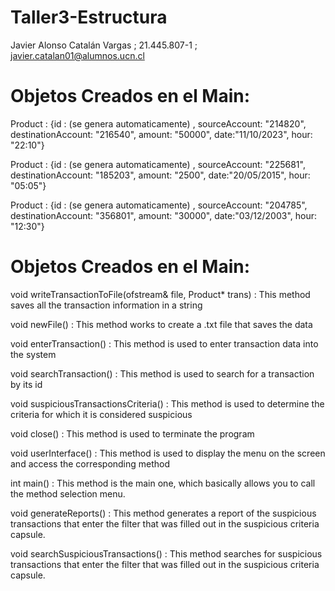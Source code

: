 # Taller3-Estructura

Javier Alonso Catalán Vargas ; 21.445.807-1 ; javier.catalan01@alumnos.ucn.cl

# Objetos Creados en el Main:

Product : {id : (se genera automaticamente) , sourceAccount: "214820", destinationAccount: "216540", amount: "50000", date:"11/10/2023", hour: "22:10"}

Product : {id : (se genera automaticamente) , sourceAccount: "225681", destinationAccount: "185203", amount: "2500", date:"20/05/2015", hour: "05:05"}

Product : {id : (se genera automaticamente) , sourceAccount: "204785", destinationAccount: "356801", amount: "30000", date:"03/12/2003", hour: "12:30"}

# Objetos Creados en el Main:

void writeTransactionToFile(ofstream& file, Product* trans) : This method saves all the transaction information in a string

void newFile() : This method works to create a .txt file that saves the data

void enterTransaction() : This method is used to enter transaction data into the system

void searchTransaction() : This method is used to search for a transaction by its id

void suspiciousTransactionsCriteria() : This method is used to determine the criteria for which it is considered suspicious

void close() : This method is used to terminate the program

void userInterface() : This method is used to display the menu on the screen and access the corresponding method

int main() : This method is the main one, which basically allows you to call the method selection menu.

void generateReports() : This method generates a report of the suspicious transactions that enter the filter that was filled out in the suspicious criteria capsule.

void searchSuspiciousTransactions() : This method searches for suspicious transactions that enter the filter that was filled out in the suspicious criteria capsule.
